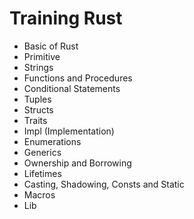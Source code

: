 # Training Rust

- Basic of Rust
- Primitive
- Strings
- Functions and Procedures
- Conditional Statements
- Tuples
- Structs
- Traits
- Impl (Implementation)
- Enumerations
- Generics
- Ownership and Borrowing
- Lifetimes
- Casting, Shadowing, Consts and Static
- Macros
- Lib
